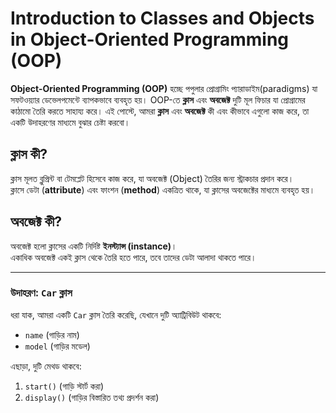 # Introduction to Classes and Objects in Object-Oriented Programming (OOP)

**Object-Oriented Programming (OOP)** হচ্ছে পপুলার প্রোগ্রামিং প্যারাডাইম(paradigms) যা সফটওয়্যার ডেভেলপমেন্টে ব্যাপকভাবে ব্যবহৃত হয়। OOP-তে **ক্লাস** এবং **অবজেক্ট** দুটি মূল ফিচার যা প্রোগ্রামের কাঠামো তৈরি করতে সাহায্য করে। এই পোস্টে, আমরা **ক্লাস** এবং **অবজেক্ট** কী এবং কীভাবে এগুলো কাজ করে, তা একটি উদাহরণের মাধ্যমে বুঝার চেষ্টা করবো।

## ক্লাস কী?
ক্লাস মূলত ব্লুপ্রিন্ট বা টেমপ্লেট হিসেবে কাজ করে, যা অবজেক্ট (Object) তৈরির জন্য স্ট্রাকচার প্রদান করে।  
ক্লাসে ডেটা (**attribute**) এবং ফাংশন (**method**) একত্রিত থাকে, যা ক্লাসের অবজেক্টের মাধ্যমে ব্যবহৃত হয়।

## অবজেক্ট কী?
অবজেক্ট হলো ক্লাসের একটি নির্দিষ্ট **ইনস্ট্যান্স (instance)**।  
একাধিক অবজেক্ট একই ক্লাস থেকে তৈরি হতে পারে, তবে তাদের ডেটা আলাদা থাকতে পারে।

---

### উদাহরণ: `Car` ক্লাস
ধরা যাক, আমরা একটি `Car` ক্লাস তৈরি করেছি, যেখানে দুটি অ্যাট্রিবিউট থাকবে:  
- `name` (গাড়ির নাম)  
- `model` (গাড়ির মডেল)  

এছাড়া, দুটি মেথড থাকবে:  
1. `start()` (গাড়ি স্টার্ট করা)  
2. `display()` (গাড়ির বিস্তারিত তথ্য প্রদর্শন করা)  

